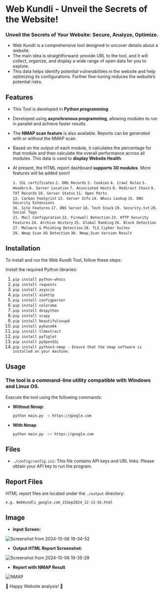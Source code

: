 # Web Kundli - Unveil the Secrets of the Website!

### Unveil the Secrets of Your Website: Secure, Analyze, Optimize.
- Web Kundli is a comprehensive tool designed to uncover details about a website.
- The main idea is straightforward: provide URL to the tool, and it will collect, organize, and display a wide range of open data for you to explore.
- This data helps identify potential vulnerabilities in the website and help optimizing its configurations. Further fine-tuning reduces the website’s potential risks.

## Features
- This Tool is developed in **Python programming**.
- Developed using **asynchronous programming**, allowing modules to run in parallel and achieve faster results.
- The **NMAP scan feature** is also available. Reports can be generated with or without the NMAP scan.
- Based on the output of each module, it calculates the percentage for that module and then calculate the overall performance across all modules. This data is used to **display Website Health**.
- At present, the HTML report dashboard **supports 30 modules**. More features will be added soon!
  
  `1. SSL certificates`
  `2. DNS Records`
  `3. Cookies`
  `4. Crawl Rules`
  `5. Headers`
  `6. Server Location`
  `7. Associated Hosts`
  `8. Redirect Chain`
  `9. TXT Records`
  `10. Server Status`
  `11. Open Ports`  
  `12. Carbon Footprint`
  `13. Server Info`
  `14. Whois Lookup`
  `15. DNS Security Extensions`  
  `16. Site Features`
  `17. DNS Server`
  `18. Tech Stack`
  `19. Security.txt`
  `20. Social Tags`  
  `21. Mail Configuration`
  `22. Firewall Detection`
  `23. HTTP Security Features`
  `24. Archive History`
  `25. Global Ranking`
  `26. Block Detection`
  `27. Malware & Phishing Detection`
  `28. TLS Cipher Suites`  
  `29. Nmap Scan OS Detection`
  `30. Nmap_Scan Version Result`      

## Installation
To install and run the Web Kundli Tool, follow these steps:

Install the required Python libraries:
1. `pip install python-whois`
2. `pip install requests`
3. `pip install asyncio`
4. `pip install aiohttp`
5. `pip install configparser`
6. `pip install colorama`
7. `pip install dnspython`
8. `pip install scapy`
9. `pip install beautifulsoup4`
10. `pip install pybase64`
11. `pip install tldextract`
12. `pip install pyfiglet`
13. `pip install pyOpenSSL`
14. `pip install python3-nmap - Ensure that the nmap software is installed on your machine.`

## Usage

### The tool is a command-line utility compatible with Windows and Linux OS.

Execute the tool using the following commands:

- **Without Nmap**:
    ```bash
    python main.py -s https://google.com
    ```
- **With Nmap**:
    ```bash
    python main.py -sn https://google.com
    ```

## Files

- `./config/config.ini`: This file contains API keys and URL links. Please obtain your API key to run the program.

## Report Files

HTML report files are located under the `./output` directory:

`e.g. WebKundli_google.com_21Sep2024_12-13-55.html`

## Image
- **Input Screen:**
  
![Screenshot from 2024-10-06 19-34-52](https://github.com/user-attachments/assets/70f37846-0d32-4121-b103-480caa739c4c)

- **Output HTML Report Screenshot:**
  
![Screenshot from 2024-10-06 19-35-29](https://github.com/user-attachments/assets/e5ec573c-5b37-48d0-bd33-e6c2729f1d68)

- **Report with NMAP Result**

![NMAP](https://github.com/user-attachments/assets/79341c66-50a0-40fa-959d-52f74c29fad0)


🚀 Happy Website analysis! 🚀
